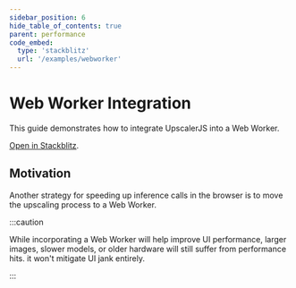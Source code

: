 ```yaml
---
sidebar_position: 6
hide_table_of_contents: true
parent: performance
code_embed:
  type: 'stackblitz'
  url: '/examples/webworker'
---
```


# Web Worker Integration

This guide demonstrates how to integrate UpscalerJS into a Web Worker.

<a href="https://stackblitz.com/github/thekevinscott/upscalerjs/tree/main/examples/webworker?file=index.js&title=UpscalerJS: Web Worker Integration">Open in Stackblitz</a>.

## Motivation

Another strategy for speeding up inference calls in the browser is to move the upscaling process to a Web Worker.


:::caution

While incorporating a Web Worker will help improve UI performance, larger images, slower models, or older hardware will still suffer from performance hits.
it won't mitigate UI jank entirely.

:::
